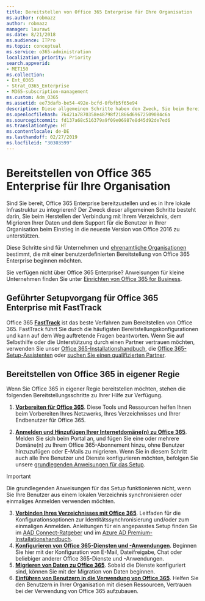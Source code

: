 ```yaml
---
title: Bereitstellen von Office 365 Enterprise für Ihre Organisation
ms.author: robmazz
author: robmazz
manager: laurawi
ms.date: 8/21/2018
ms.audience: ITPro
ms.topic: conceptual
ms.service: o365-administration
localization_priority: Priority
search.appverid:
- MET150
ms.collection:
- Ent_O365
- Strat_O365_Enterprise
- M365-subscription-management
ms.custom: Adm_O365
ms.assetid: ee73dafb-be54-492e-bcfd-0fbfb5f65e94
description: Diese allgemeinen Schritte haben den Zweck, Sie beim Bereitstellen von Office 365, dem Herstellen der Verbindung mit Ihrem Active Directory, dem Migrieren Ihrer Daten und dem Support für die Benutzer in Ihrer Organisation beim Einstieg in dies neueste Version von Office 2016 zu unterstützen.
ms.openlocfilehash: 76421a7870358e48798f21866d69672509084c6a
ms.sourcegitcommit: fd137a68c516379a9f09e06987e8d45d92de7ed6
ms.translationtype: HT
ms.contentlocale: de-DE
ms.lasthandoff: 02/27/2019
ms.locfileid: "30303599"
---
```

# <a name="deploy-office-365-enterprise-for-your-organization"></a>Bereitstellen von Office 365 Enterprise für Ihre Organisation
Sind Sie bereit, Office 365 Enterprise bereitzustellen und es in Ihre lokale Infrastruktur zu integrieren? Der Zweck dieser allgemeinen Schritte besteht darin, Sie beim Herstellen der Verbindung mit Ihrem Verzeichnis, dem Migrieren Ihrer Daten und dem Support für die Benutzer in Ihrer Organisation beim Einstieg in die neueste Version von Office 2016 zu unterstützen.
  
Diese Schritte sind für Unternehmen und [ehrenamtliche Organisationen](https://go.microsoft.com/fwlink/?LinkId=627221) bestimmt, die mit einer benutzerdefinierten Bereitstellung von Office 365 Enterprise beginnen möchten. 
  
Sie verfügen nicht über Office 365 Enterprise? Anweisungen für kleine Unternehmen finden Sie unter [Einrichten von Office 365 for Business](https://support.office.com/article/6a3a29a0-e616-4713-99d1-15eda62d04fa). 
  
## <a name="guided-enterprise-office-365-setup-process-with-fasttrack"></a>Geführter Setupvorgang für Office 365 Enterprise mit FastTrack
Office 365 **[FastTrack](https://docs.microsoft.com/fasttrack)** ist das beste Verfahren zum Bereitstellen von Office 365. FastTrack führt Sie durch die häufigsten Bereitstellungskonfigurationen und kann auf dem Weg auftretende Fragen beantworten. Wenn Sie auf Selbsthilfe oder die Unterstützung durch einen Partner vertrauen möchten, verwenden Sie unser [Office 365-Installationshandbuch](https://support.office.com/article/Set-up-Office-365-for-business-6a3a29a0-e616-4713-99d1-15eda62d04fa), die [Office 365-Setup-Assistenten](https://aka.ms/o365fasttrack) oder [suchen Sie einen qualifizierten Partner](https://partnercenter.microsoft.com/de-DE/pcv/search).

## <a name="self-deployment-of-office-365"></a>Bereitstellen von Office 365 in eigener Regie
Wenn Sie Office 365 in eigener Regie bereitstellen möchten, stehen die folgenden Bereitstellungsschritte zu Ihrer Hilfe zur Verfügung.

1. **[Vorbereiten für Office 365](get-your-organization-ready-for-office-365.md)**. Diese Tools und Ressourcen helfen Ihnen beim Vorbereiten Ihres Netzwerks, Ihres Verzeichnisses und Ihrer Endbenutzer für Office 365.

2. **[Anmelden und Hinzufügen Ihrer Internetdomäne(n) zu Office 365](https://portal.office.com/Domains/AddDomainWizard.aspx?Scenario=AdvancedSetup)**. Melden Sie sich beim Portal an, und fügen Sie eine oder mehrere Domäne(n) zu Ihrem Office 365-Abonnement hinzu, ohne Benutzer hinzuzufügen oder E-Mails zu migrieren. Wenn Sie in diesem Schritt auch alle Ihre Benutzer und Dienste konfigurieren möchten, befolgen Sie unsere [grundlegenden Anweisungen für das Setup](https://support.office.com/article/Set-up-Office-365-for-business-6a3a29a0-e616-4713-99d1-15eda62d04fa).

>[!IMPORTANT] 
>Die grundlegenden Anweisungen für das Setup funktionieren nicht, wenn Sie Ihre Benutzer aus einem lokalen Verzeichnis synchronisieren oder einmaliges Anmelden verwenden möchten.

3. **[Verbinden Ihres Verzeichnisses mit Office 365](https://support.office.com/article/Understanding-Office-365-Identity-and-Azure-Active-Directory-06a189e7-5ec6-4af2-94bf-a22ea225a7a9)**. Leitfaden für die Konfigurationsoptionen zur Identitätssynchronisierung und/oder zum einmaligen Anmelden. Anleitungen für ein angepasstes Setup finden Sie im [AAD Connect-Ratgeber](https://aka.ms/aadconnectpwsync) und im [Azure AD Premium-Installationshandbuch](https://aka.ms/aadpguidance).
4. **[Konfigurieren von Office 365-Diensten und -Anwendungen](configure-services-and-applications.md)**. Beginnen Sie hier mit der Konfiguration von E-Mail, Dateifreigabe, Chat oder beliebiger anderer Office 365-Dienste und -Anwendungen.
5. **[Migrieren von Daten zu Office 365](migrate-data-to-office-365.md)**. Sobald die Dienste konfiguriert sind, können Sie mit der Migration von Daten beginnen.
6. **[Einführen von Benutzern in die Verwendung von Office 365](https://support.office.com/article/Get-started-with-Office-365-for-business-d6466f0d-5d13-464a-adcb-00906ae87029)**. Helfen Sie den Benutzern in Ihrer Organisation mit diesen Ressourcen, Vertrauen bei der Verwendung von Office 365 aufzubauen.